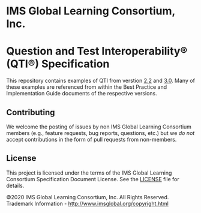 # IMS Global Learning Consortium, Inc.

# Question and Test Interoperability&reg; (QTI&reg;) Specification
This repository contains examples of QTI from verstion [2.2](https://www.imsglobal.org/question/index.html#version2.2) 
and [3.0](https://www.imsglobal.org/question/index.html#version3.0). Many of these examples are referenced from within
the Best Practice and Implementation Guide documents of the respective versions. 

## Contributing
We welcome the posting of issues by non IMS Global Learning Consortium members (e.g., feature 
requests, bug reports, questions, etc.) but we *do not* accept contributions in the form of pull 
requests from non-members. 

## License
This project is licensed under the terms of the IMS Global Learning Consortium Specification Document 
License. See the [LICENSE](./LICENSE.md) file for details.

©2020 IMS Global Learning Consortium, Inc. All Rights Reserved.
Trademark Information - http://www.imsglobal.org/copyright.html
